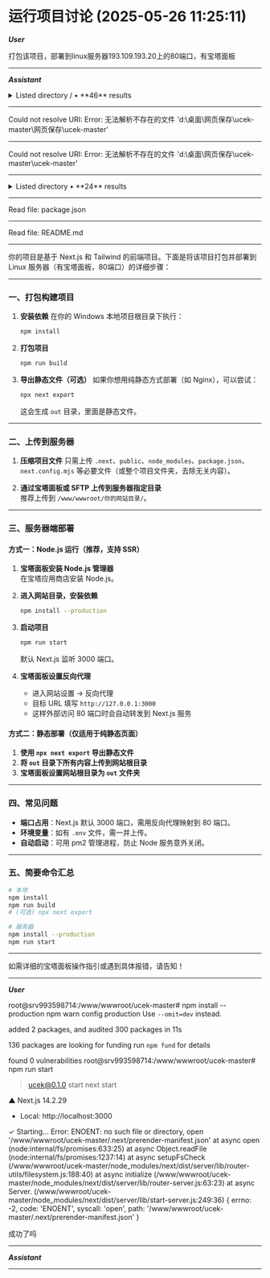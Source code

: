 <!-- Generated by SpecStory -->

# 运行项目讨论 (2025-05-26 11:25:11)

_**User**_

打包该项目，部署到linux服务器193.109.193.20上的80端口，有宝塔面板

---

_**Assistant**_

<details>
            <summary>Listed directory / • **46** results</summary>
        
| Name |
|-------|
| 📁 `ProgramData` |
| 📁 `Windows` |
| 📁 `Program Files` |
| 📁 `$WinREAgent` |
| 📁 `adobeTemp` |
| 📁 `Program Files (x86)` |
| 📁 `360SANDBOX` |
| 📁 `inetpub` |
| 📁 `Tangent` |
| 📁 `$Recycle.Bin` |
| 📁 `Users` |
| 📁 `Documents and Settings` |
| 📄 `MiFlashvcom.ini` |
| 📁 `xmdlGlobal` |
| 📁 `xmdljsq` |
| 📁 `XSBDownload` |
| 📄 `ProgramDataupdater_20240606_180403_355.log` |
| 📁 `Sandbox` |
| 📄 `AMTAG.BIN` |
| 📁 `temp` |
| 📄 `ToolLog.txt` |
| 📁 `DRMsoft` |
| 📁 `rgloader` |
| 📁 `ESD` |
| 📁 `$Windows.~WS` |
| 📁 `OneDriveTemp` |
| 📄 `1` |
| 📁 `hgdata` |
| 📁 `$SysReset` |
| 📁 `Huawei_Plugins` |
| 📄 `VirtualAlertslog.txt` |
| 📁 `HP` |
| 📁 `KingsoftData` |
| 📁 `list` |
| 📁 `pool` |
| 📁 `Microsoft` |
| 📁 `photocommonsdk` |
| 📁 `LenovoQMDownload` |
| 📁 `Drivers` |
| 📁 `DiskGenius_WinPE` |
| 📁 `PerfLogs` |
| 📄 `classification_dll.dll` |
| 📄 `libquadmath-0.dll` |
| 📄 `libopenblas.dll` |
| 📄 `libgfortran-3.dll` |
| 📄 `libgcc_s_sjlj-1.dll` |

</details>

---

Could not resolve URI: Error: 无法解析不存在的文件 'd:\桌面\网页保存\ucek-master\网页保存\ucek-master'

---

Could not resolve URI: Error: 无法解析不存在的文件 'd:\桌面\网页保存\ucek-master\ucek-master'

---

<details>
            <summary>Listed directory  • **24** results</summary>
        
| Name |
|-------|
| 📁 `.next` |
| 📄 `package-lock.json` |
| 📁 `node_modules` |
| 📄 `next-env.d.ts` |
| 📄 `.gitignore` |
| 📄 `.cursorindexingignore` |
| 📁 `.specstory` |
| 📁 `scraper` |
| 📁 `public` |
| 📁 `lib` |
| 📁 `hooks` |
| 📁 `contents` |
| 📁 `components` |
| 📁 `app` |
| 📄 `.eslintrc.json` |
| 📄 `components.json` |
| 📄 `metadata.mjs` |
| 📄 `next-sitemap.config.js` |
| 📄 `next.config.mjs` |
| 📄 `package.json` |
| 📄 `postcss.config.mjs` |
| 📄 `README.md` |
| 📄 `tailwind.config.ts` |
| 📄 `tsconfig.json` |

</details>

---

Read file: package.json

---

Read file: README.md

---

你的项目是基于 Next.js 和 Tailwind 的前端项目。下面是将该项目打包并部署到 Linux 服务器（有宝塔面板，80端口）的详细步骤：

---

### 一、打包构建项目

1. **安装依赖**
   在你的 Windows 本地项目根目录下执行：
   ```bash
   npm install
   ```

2. **打包项目**
   ```bash
   npm run build
   ```

3. **导出静态文件（可选）**
   如果你想用纯静态方式部署（如 Nginx），可以尝试：
   ```bash
   npx next export
   ```
   这会生成 `out` 目录，里面是静态文件。

---

### 二、上传到服务器

1. **压缩项目文件**
   只需上传 `.next`、`public`、`node_modules`、`package.json`、`next.config.mjs` 等必要文件（或整个项目文件夹，去除无关内容）。

2. **通过宝塔面板或 SFTP 上传到服务器指定目录**  
   推荐上传到 `/www/wwwroot/你的网站目录/`。

---

### 三、服务器端部署

#### 方式一：Node.js 运行（推荐，支持 SSR）

1. **宝塔面板安装 Node.js 管理器**  
   在宝塔应用商店安装 Node.js。

2. **进入网站目录，安装依赖**
   ```bash
   npm install --production
   ```

3. **启动项目**
   ```bash
   npm run start
   ```
   默认 Next.js 监听 3000 端口。

4. **宝塔面板设置反向代理**
   - 进入网站设置 → 反向代理
   - 目标 URL 填写 `http://127.0.0.1:3000`
   - 这样外部访问 80 端口时会自动转发到 Next.js 服务

#### 方式二：静态部署（仅适用于纯静态页面）

1. **使用 `npx next export` 导出静态文件**
2. **将 `out` 目录下所有内容上传到网站根目录**
3. **宝塔面板设置网站根目录为 `out` 文件夹**

---

### 四、常见问题

- **端口占用**：Next.js 默认 3000 端口，需用反向代理映射到 80 端口。
- **环境变量**：如有 `.env` 文件，需一并上传。
- **自动启动**：可用 pm2 管理进程，防止 Node 服务意外关闭。

---

### 五、简要命令汇总

```bash
# 本地
npm install
npm run build
# (可选) npx next export

# 服务器
npm install --production
npm run start
```

---

如需详细的宝塔面板操作指引或遇到具体报错，请告知！

---

_**User**_

root@srv993598714:/www/wwwroot/ucek-master#    npm install --production
npm warn config production Use `--omit=dev` instead.

added 2 packages, and audited 300 packages in 11s

136 packages are looking for funding
  run `npm fund` for details

found 0 vulnerabilities
root@srv993598714:/www/wwwroot/ucek-master#    npm run start

> ucek@0.1.0 start
> next start

  ▲ Next.js 14.2.29
  - Local:        http://localhost:3000

 ✓ Starting...
Error: ENOENT: no such file or directory, open '/www/wwwroot/ucek-master/.next/prerender-manifest.json'
    at async open (node:internal/fs/promises:633:25)
    at async Object.readFile (node:internal/fs/promises:1237:14)
    at async setupFsCheck (/www/wwwroot/ucek-master/node_modules/next/dist/server/lib/router-utils/filesystem.js:188:40)
    at async initialize (/www/wwwroot/ucek-master/node_modules/next/dist/server/lib/router-server.js:63:23)
    at async Server.<anonymous> (/www/wwwroot/ucek-master/node_modules/next/dist/server/lib/start-server.js:249:36) {
  errno: -2,
  code: 'ENOENT',
  syscall: 'open',
  path: '/www/wwwroot/ucek-master/.next/prerender-manifest.json'
}



成功了吗

---

_**Assistant**_



---

